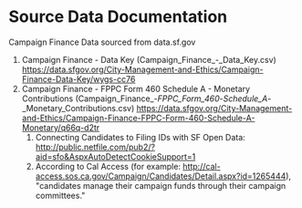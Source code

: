 # Source Data Documentation
Campaign Finance Data sourced from data.sf.gov

1. Campaign Finance - Data Key (Campaign_Finance_-_Data_Key.csv) https://data.sfgov.org/City-Management-and-Ethics/Campaign-Finance-Data-Key/wygs-cc76
2. Campaign Finance - FPPC Form 460 Schedule A - Monetary Contributions (Campaign_Finance_-_FPPC_Form_460_-_Schedule_A_-_Monetary_Contributions.csv) https://data.sfgov.org/City-Management-and-Ethics/Campaign-Finance-FPPC-Form-460-Schedule-A-Monetary/q66q-d2tr
    1. Connecting Candidates to Filing IDs with SF Open Data: http://public.netfile.com/pub2/?aid=sfo&AspxAutoDetectCookieSupport=1
    2. According to Cal Access (for example: http://cal-access.sos.ca.gov/Campaign/Candidates/Detail.aspx?id=1265444), "candidates manage their campaign funds through their campaign committees."

